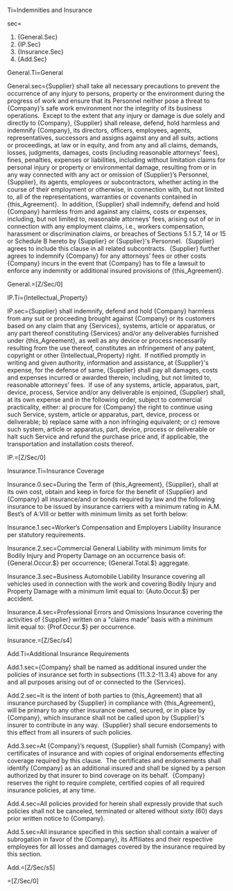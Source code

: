 Ti=Indemnities and Insurance

sec=<ol><li>{General.Sec}</li><li>{IP.Sec}</li><li>{Insurance.Sec}</li><li>{Add.Sec}</ol>

General.Ti=General

General.sec={Supplier} shall take all necessary precautions to prevent the occurrence of any injury to persons, property or the environment during the progress of work and ensure that its Personnel neither pose a threat to {Company}’s safe work environment nor the integrity of its business operations.  Except to the extent that any injury or damage is due solely and directly to {Company}, {Supplier} shall release, defend, hold harmless and indemnify {Company}, its directors, officers, employees, agents, representatives, successors and assigns against any and all suits, actions or proceedings, at law or in equity, and from any and all claims, demands, losses, judgments, damages, costs (including reasonable attorneys’ fees), fines, penalties, expenses or liabilities, including without limitation claims for personal injury or property or environmental damage, resulting from or in any way connected with any act or omission of {Supplier}’s Personnel, {Supplier}, its agents, employees or subcontractors, whether acting in the course of their employment or otherwise, in connection with, but not limited to, all of the representations, warranties or covenants contained in {this_Agreement}.  In addition, {Supplier} shall indemnify, defend and hold {Company} harmless from and against any claims, costs or expenses, including, but not limited to, reasonable attorneys' fees, arising out of or in connection with any employment claims, i.e., workers compensation, harassment or discrimination claims, or breaches of Sections 5.1 5.7, 14 or 15 or Schedule B hereto by {Supplier} or {Supplier}'s Personnel.  {Supplier} agrees to include this clause in all related subcontracts.  {Supplier} further agrees to indemnify {Company} for any attorneys’ fees or other costs {Company} incurs in the event that {Company} has to file a lawsuit to enforce any indemnity or additional insured provisions of {this_Agreement}.

General.=[Z/Sec/0]

IP.Ti={Intellectual_Property}

IP.sec={Supplier} shall indemnify, defend and hold {Company} harmless from any suit or proceeding brought against {Company} or its customers based on any claim that any {Services}, systems, article or apparatus, or any part thereof constituting {Services} and/or any deliverables furnished under {this_Agreement}, as well as any device or process necessarily resulting from the use thereof, constitutes an infringement of any patent, copyright or other {Intellectual_Property} right.  If notified promptly in writing and given authority, information and assistance, at {Supplier}'s expense, for the defense of same, {Supplier} shall pay all damages, costs and expenses incurred or awarded therein, including, but not limited to, reasonable attorneys’ fees.  If use of any systems, article, apparatus, part, device, process, Service and/or any deliverable is enjoined, {Supplier} shall, at its own expense and in the following order, subject to commercial practicality, either: a) procure for {Company} the right to continue using such Service, system, article or apparatus, part, device, process or deliverable; b) replace same with a non infringing equivalent; or c) remove such system, article or apparatus, part, device, process or deliverable or halt such Service and refund the purchase price and, if applicable, the transportation and installation costs thereof.

IP.=[Z/Sec/0]

Insurance.Ti=Insurance Coverage

Insurance.0.sec=During the Term of {this_Agreement}, {Supplier}, shall at its own cost, obtain and keep in force for the benefit of {Supplier} and {Company} all insurance/and or bonds required by law and the following insurance to be issued by insurance carriers with a minimum rating in A.M. Best’s of A:VIII or better with minimum limits as set forth below:

Insurance.1.sec=Worker’s Compensation and Employers Liability Insurance per statutory requirements.

Insurance.2.sec=Commercial General Liability with minimum limits for Bodily Injury and Property Damage on an occurrence basis of: {General.Occur.$} per occurrence; {General.Total.$} aggregate.

Insurance.3.sec=Business Automobile Liability Insurance covering all vehicles used in connection with the work and covering Bodily Injury and Property Damage with a minimum limit equal to: {Auto.Occur.$} per accident.

Insurance.4.sec=Professional Errors and Omissions Insurance covering the activities of {Supplier} written on a "claims made” basis with a minimum limit equal to: {Prof.Occur.$} per occurrence.

Insurance.=[Z/Sec/s4]

Add.Ti=Additional Insurance Requirements

Add.1.sec={Company} shall be named as additional insured under the policies of insurance set forth in subsections {11.3.2-11.3.4} above for any and all purposes arising out of or connected to the {Services}.

Add.2.sec=It is the intent of both parties to {this_Agreement} that all insurance purchased by {Supplier} in compliance with {this_Agreement}, will be primary to any other insurance owned, secured, or in place by {Company}, which insurance shall not be called upon by {Supplier}'s insurer to contribute in any way.  {Supplier} shall secure endorsements to this effect from all insurers of such policies.

Add.3.sec=At {Company}’s request, {Supplier} shall furnish {Company} with certificates of insurance and with copies of original endorsements effecting coverage required by this clause.  The certificates and endorsements shall identify {Company} as an additional insured and shall be signed by a person authorized by that insurer to bind coverage on its behalf.  {Company} reserves the right to require complete, certified copies of all required insurance policies, at any time.

Add.4.sec=All policies provided for herein shall expressly provide that such policies shall not be canceled, terminated or altered without sixty (60) days prior written notice to {Company}.

Add.5.sec=All insurance specified in this section shall contain a waiver of subrogation in favor of the {Company}, its Affiliates and their respective employees for all losses and damages covered by the insurance required by this section.

Add.=[Z/Sec/s5]

=[Z/Sec/0]